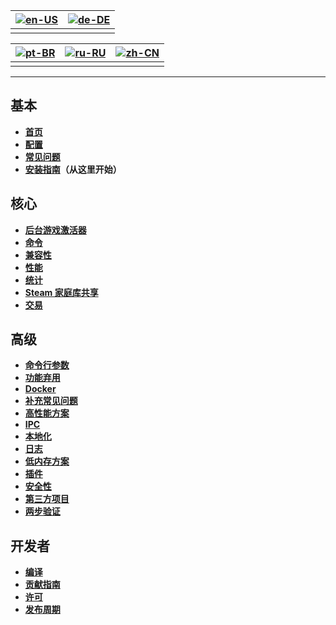 | [![en-US](https://raw.githubusercontent.com/hjnilsson/country-flags/master/png100px/us.png)](https://github.com/JustArchiNET/ArchiSteamFarm/wiki/Home) | [![de-DE](https://raw.githubusercontent.com/hjnilsson/country-flags/master/png100px/de.png)](https://github.com/JustArchiNET/ArchiSteamFarm/wiki/Home-de-DE) |
| ------------------------------------------------------------------------------------------------------------------------------------------------------ | ------------------------------------------------------------------------------------------------------------------------------------------------------------ |
|                                                                                                                                                        |                                                                                                                                                              |

| [![pt-BR](https://raw.githubusercontent.com/hjnilsson/country-flags/master/png100px/br.png)](https://github.com/JustArchiNET/ArchiSteamFarm/wiki/Home-pt-BR) | [![ru-RU](https://raw.githubusercontent.com/hjnilsson/country-flags/master/png100px/ru.png)](https://github.com/JustArchiNET/ArchiSteamFarm/wiki/Home-ru-RU) | [![zh-CN](https://raw.githubusercontent.com/hjnilsson/country-flags/master/png100px/cn.png)](https://github.com/JustArchiNET/ArchiSteamFarm/wiki/Home-zh-CN) |
| ------------------------------------------------------------------------------------------------------------------------------------------------------------ | ------------------------------------------------------------------------------------------------------------------------------------------------------------ | ------------------------------------------------------------------------------------------------------------------------------------------------------------ |
|                                                                                                                                                              |                                                                                                                                                              |                                                                                                                                                              |

* * *

## 基本

* **[首页](https://github.com/JustArchiNET/ArchiSteamFarm/wiki/Home-zh-CN)**
* **[配置](https://github.com/JustArchiNET/ArchiSteamFarm/wiki/Configuration-zh-CN)**
* **[常见问题](https://github.com/JustArchiNET/ArchiSteamFarm/wiki/FAQ-zh-CN)**
* **[安装指南](https://github.com/JustArchiNET/ArchiSteamFarm/wiki/Setting-up-zh-CN)**&#8203;**（从这里开始）**

## 核心

* **[后台游戏激活器](https://github.com/JustArchiNET/ArchiSteamFarm/wiki/Background-games-redeemer-zh-CN)**
* **[命令](https://github.com/JustArchiNET/ArchiSteamFarm/wiki/Commands-zh-CN)**
* **[兼容性](https://github.com/JustArchiNET/ArchiSteamFarm/wiki/Compatibility-zh-CN)**
* **[性能](https://github.com/JustArchiNET/ArchiSteamFarm/wiki/Performance-zh-CN)**
* **[统计](https://github.com/JustArchiNET/ArchiSteamFarm/wiki/Statistics-zh-CN)**
* **[Steam 家庭库共享](https://github.com/JustArchiNET/ArchiSteamFarm/wiki/Steam-Family-Sharing-zh-CN)**
* **[交易](https://github.com/JustArchiNET/ArchiSteamFarm/wiki/Trading-zh-CN)**

## 高级

* **[命令行参数](https://github.com/JustArchiNET/ArchiSteamFarm/wiki/Command-line-arguments-zh-CN)**
* **[功能弃用](https://github.com/JustArchiNET/ArchiSteamFarm/wiki/Deprecation-zh-CN)**
* **[Docker](https://github.com/JustArchiNET/ArchiSteamFarm/wiki/Docker-zh-CN)**
* **[补充常见问题](https://github.com/JustArchiNET/ArchiSteamFarm/wiki/Extended-FAQ-zh-CN)**
* **[高性能方案](https://github.com/JustArchiNET/ArchiSteamFarm/wiki/High-performance-setup-zh-CN)**
* **[IPC](https://github.com/JustArchiNET/ArchiSteamFarm/wiki/IPC-zh-CN)**
* **[本地化](https://github.com/JustArchiNET/ArchiSteamFarm/wiki/Localization-zh-CN)**
* **[日志](https://github.com/JustArchiNET/ArchiSteamFarm/wiki/Logging-zh-CN)**
* **[低内存方案](https://github.com/JustArchiNET/ArchiSteamFarm/wiki/Low-memory-setup-zh-CN)**
* **[插件](https://github.com/JustArchiNET/ArchiSteamFarm/wiki/Plugins-zh-CN)**
* **[安全性](https://github.com/JustArchiNET/ArchiSteamFarm/wiki/Security-zh-CN)**
* **[第三方项目](https://github.com/JustArchiNET/ArchiSteamFarm/wiki/Third-party-zh-CN)**
* **[两步验证](https://github.com/JustArchiNET/ArchiSteamFarm/wiki/Two-factor-authentication-zh-CN)**

## 开发者

* **[编译](https://github.com/JustArchiNET/ArchiSteamFarm/wiki/Compilation-zh-CN)**
* **[贡献指南](https://github.com/JustArchiNET/ArchiSteamFarm/blob/master/.github/CONTRIBUTING.md)**
* **[许可](https://github.com/JustArchiNET/ArchiSteamFarm/wiki/License-zh-CN)**
* **[发布周期](https://github.com/JustArchiNET/ArchiSteamFarm/wiki/Release-cycle-zh-CN)**
